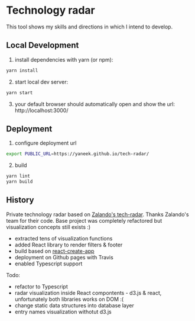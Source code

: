 # Technology radar

This tool shows my skills and directions in which I intend to develop.

## Local Development

1. install dependencies with yarn (or npm):

```bash
yarn install
```

2. start local dev server:

```bash
yarn start
```

3. your default browser should automatically open and show the url: http://localhost:3000/


## Deployment


1. configure deployment url

```bash
export PUBLIC_URL=https://yaneek.github.io/tech-radar/
```

2. build

```bash
yarn lint
yarn build
```


## History

Private technology radar based on [Zalando's tech-radar](https://github.com/zalando/tech-radar). Thanks Zalando's team for their code. Base project was completely refactored but visualization concepts still exists :)
- extracted tens of visualization functions
- added React library to render filters & footer
- build based on [react-create-app](https://github.com/facebook/create-react-app)
- deployment on Github pages with Travis
- enabled Typescript support

Todo:
- refactor to Typescript
- radar visualization inside React compontents - d3.js & react, unfortunately both libraries works on DOM :(
- change static data structures into database layer
- entry names visualization withotut d3.js
